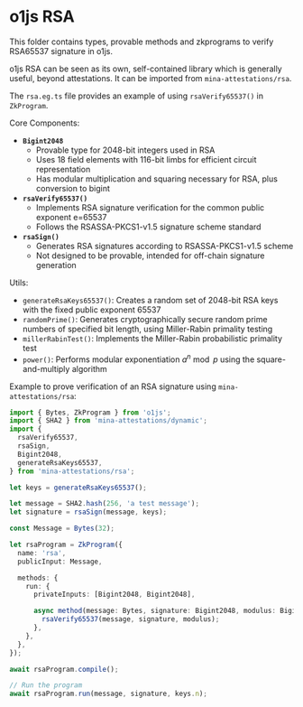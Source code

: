 # o1js RSA

This folder contains types, provable methods and zkprograms to verify RSA65537 signature in o1js.

o1js RSA can be seen as its own, self-contained library which is generally useful, beyond attestations. It can be imported from `mina-attestations/rsa`.

The `rsa.eg.ts` file provides an example of using `rsaVerify65537()` in `ZkProgram`.

Core Components:

- **`Bigint2048`**
  - Provable type for 2048-bit integers used in RSA
  - Uses 18 field elements with 116-bit limbs for efficient circuit representation
  - Has modular multiplication and squaring necessary for RSA, plus conversion to bigint
- **`rsaVerify65537()`**
  - Implements RSA signature verification for the common public exponent e=65537
  - Follows the RSASSA-PKCS1-v1.5 signature scheme standard
- **`rsaSign()`**
  - Generates RSA signatures according to RSASSA-PKCS1-v1.5 scheme
  - Not designed to be provable, intended for off-chain signature generation

Utils:

- `generateRsaKeys65537()`: Creates a random set of 2048-bit RSA keys with the fixed public exponent 65537
- `randomPrime()`: Generates cryptographically secure random prime numbers of specified bit length, using Miller-Rabin primality testing
- `millerRabinTest()`: Implements the Miller-Rabin probabilistic primality test
- `power()`: Performs modular exponentiation $a^n \bmod p$ using the square-and-multiply algorithm

Example to prove verification of an RSA signature using `mina-attestations/rsa`:

```ts
import { Bytes, ZkProgram } from 'o1js';
import { SHA2 } from 'mina-attestations/dynamic';
import {
  rsaVerify65537,
  rsaSign,
  Bigint2048,
  generateRsaKeys65537,
} from 'mina-attestations/rsa';

let keys = generateRsaKeys65537();

let message = SHA2.hash(256, 'a test message');
let signature = rsaSign(message, keys);

const Message = Bytes(32);

let rsaProgram = ZkProgram({
  name: 'rsa',
  publicInput: Message,

  methods: {
    run: {
      privateInputs: [Bigint2048, Bigint2048],

      async method(message: Bytes, signature: Bigint2048, modulus: Bigint2048) {
        rsaVerify65537(message, signature, modulus);
      },
    },
  },
});

await rsaProgram.compile();

// Run the program
await rsaProgram.run(message, signature, keys.n);
```
